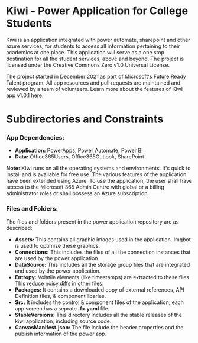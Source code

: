 # Kiwi - Power Application for College Students
Kiwi is an application integrated with power automate, sharepoint and other azure services, for students to access all information pertaining to their academics at one place. This application will serve as a one stop destination for all the student services, above and beyond. The project is licensed under the Creative Commons Zero v1.0 Universal License.

The project started in December 2021 as part of Microsoft's Future Ready Talent program. All app resources and pull requests are maintained and reviewed by a team of volunteers. Learn more about the features of Kiwi app v1.0.1 here.

# Subdirectories and Constraints

### App Dependencies:
- **Application:** PowerApps, Power Automate, Power BI
- **Data:** Office365Users, Office365Outlook, SharePoint

**Note:** Kiwi runs on all the operating systems and environments. It's quick to install and is available for free use. The various features of the application have been extended using Azure. To use the application, the user shall have access to the Microsoft 365 Admin Centre with global or a billing administrator roles or shall possess an Azure subscription.

### Files and Folders:
The files and folders present in the power application repository are as described:
- **Assets:** This contains all graphic images used in the application. Imgbot is used to optimize these graphics.
- **Connections:** This includes the files of all the connection instances that are used by the power application.
- **DataSource:** This  includes all the storage group files that are integrated and used by the power application.
- **Entropy:** Volatile elements (like timestamps) are extracted to these files. This reduce noisy diffs in other files.
- **Packages:** It contains a downloaded copy of external references, API Definition files, & component libaries.
- **Src:** It includes the control & component files of the application, each app screen has a seprate **.fx.yaml** file.
- **StableVersions:** This directory includes all the stable releases of the kiwi application, including source code.
- **CanvasManifest.json:** The file include the header properties and the publish information of the power app.
